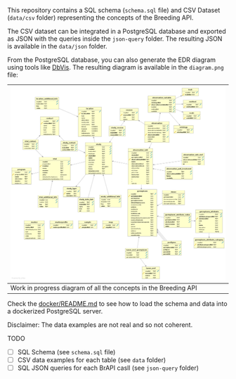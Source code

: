 This repository contains a SQL schema (`schema.sql` file) and CSV Dataset
(`data/csv` folder) representing the concepts of the Breeding API.

The CSV dataset can be integrated in a PostgreSQL database and exported as JSON
with the queries inside the `json-query` folder. The resulting JSON is available
in the `data/json` folder.

From the PostgreSQL database, you can also generate the EDR diagram using tools
like [DbVis](https://www.dbvis.com/). The resulting diagram is available in the
`diagram.png` file:

| ![BrAPI V1 schema](diagram.png)                                  |
| ---------------------------------------------------------------- |
| Work in progress diagram of all the concepts in the Breeding API |

Check the [docker/README.md](docker/README.md) to see how to load the schema and
data into a dockerized PostgreSQL server.

Disclaimer:
The data examples are not real and so not coherent.

TODO
- [ ] SQL Schema (see `schema.sql` file)
- [ ] CSV data examples for each table (see `data` folder)
- [ ] SQL JSON queries for each BrAPI casll (see `json-query` folder)
